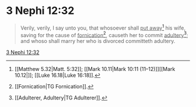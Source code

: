 # 3 Nephi 12:32

> Verily, verily, I say unto you, that whosoever shall <u>put away</u>[^a] his wife, saving for the cause of <u>fornication</u>[^b], causeth her to commit <u>adultery</u>[^c]; and whoso shall marry her who is divorced committeth adultery.

[3 Nephi 12:32](https://www.churchofjesuschrist.org/study/scriptures/bofm/3-ne/12?lang=eng&id=p32#p32)


[^a]: [[Matthew 5.32|Matt. 5:32]]; [[Mark 10.11|Mark 10:11 (11–12)]][[Mark 10.12|]]; [[Luke 16.18|Luke 16:18]].  
[^b]: [[Fornication|TG Fornication]].  
[^c]: [[Adulterer, Adultery|TG Adulterer]].  
